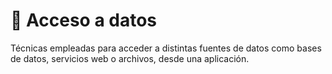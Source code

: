 # 🚀 Acceso a datos

Técnicas empleadas para acceder a distintas fuentes de datos como bases de datos, servicios web o archivos, desde una aplicación.
